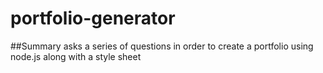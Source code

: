 # portfolio-generator
##Summary
asks a series of questions in order to create a portfolio using node.js along with a style sheet
